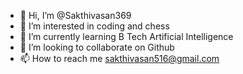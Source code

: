 - 👋 Hi, I’m @Sakthivasan369
- 👀 I’m interested in coding and chess
- 🌱 I’m currently learning B Tech Artificial Intelligence 
- 💞️ I’m looking to collaborate on Github
- 📫 How to reach me sakthivasan516@gmail.com 

<!---
Sakthivasan369/Sakthivasan369 is a ✨ special ✨ repository because its `README.md` (this file) appears on your GitHub profile.
You can click the Preview link to take a look at your changes.
--->
